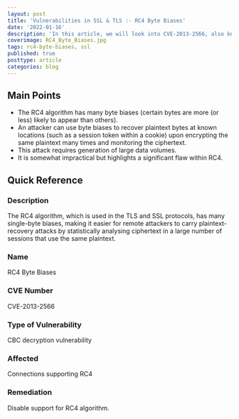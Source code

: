 ```yaml
---
layout: post
title: 'Vulnerabilities in SSL & TLS :- RC4 Byte Biases'
date: '2022-01-16'
description: 'In this article, we will look into CVE-2013-2566, also known as RC4 Byte Biases. The RC4 algorithm, which is used in the TLS and SSL protocols, has many single-byte biases, making it easier for remote attackers to carry plaintext-recovery attacks by statistically analysing ciphertext in a large number of sessions that use the same plaintext.'
coverimage: RC4_Byte_Biases.jpg
tags: rc4-byte-biases, ssl
published: true
posttype: article
categories: blog
---
```

## Main Points

- The RC4 algorithm has many byte biases (certain bytes are more (or less) likely to appear than others).
- An attacker can use byte biases to recover plaintext bytes at known locations (such as a session token within a cookie) upon encrypting the same plaintext many times and monitoring the ciphertext.
- This attack requires generation of large data volumes.
- It is somewhat impractical but highlights a significant flaw within RC4.

## Quick Reference

### Description

The RC4 algorithm, which is used in the TLS and SSL protocols, has many single-byte biases, making it easier for remote attackers to carry plaintext-recovery attacks by statistically analysing ciphertext in a large number of sessions that use the same plaintext.

### Name

RC4 Byte Biases

### CVE Number

CVE-2013-2566

### Type of Vulnerability

CBC decryption vulnerability

### Affected

Connections supporting RC4

### Remediation

Disable support for RC4 algorithm.